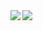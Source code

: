 <a href="https://github.com/danbart">
  <img align="left" src="https://github-readme-stats.vercel.app/api/top-langs/?username=danbart&title_color=002573&text_color=002573" />
</a>
<a href="https://github.com/ktoxcon">
  <img src="https://github-readme-stats.vercel.app/api?username=danbart&title_color=002573&show_icons=true&3&icon_color=28057D" />
</a>

<!--
**danbart/danbart** is a ✨ _special_ ✨ repository because its `README.md` (this file) appears on your GitHub profile.

Here are some ideas to get you started:

- 🔭 I’m currently working on MANCUERNA and freelancer
- 🌱 I’m currently learning React and typesctipt
- 👯 I’m looking to collaborate on ...
- 🤔 I’m looking for help with ...
- 💬 Ask me about ...
- 📫 How to reach me: ...
- 😄 Pronouns: ...
- ⚡ Fun fact: ...
-->

